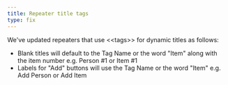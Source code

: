 ```yaml
---
title: Repeater title tags
type: fix
---
```


We've updated repeaters that use &lt;&lt;tags&gt;&gt; for dynamic titles as follows:

* Blank titles will default to the Tag Name or the word "Item" along with the item number e.g. Person #1 or Item #1
* Labels for "Add" buttons will use the Tag Name or the word "Item" e.g. Add Person or Add Item